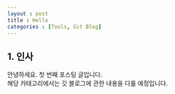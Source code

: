 ```yaml
---
layout : post
title : Hello
categories : [Tools, Git Blog]
---
```


## 1. 인사
안녕하세요. 첫 번째 포스팅 글입니다. <br>
해당 카테고리에서는 깃 블로그에 관한 내용을 다룰 예정입니다.
